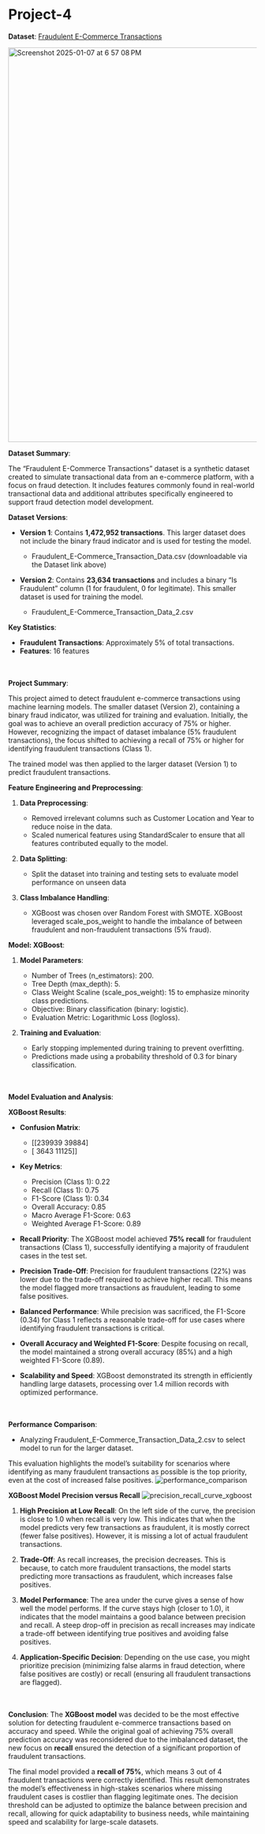 # Project-4

**Dataset**: [Fraudulent E-Commerce Transactions](https://www.kaggle.com/datasets/shriyashjagtap/fraudulent-e-commerce-transactions/data?select=Fraudulent_E-Commerce_Transaction_Data_2.csv)

<img width="800" alt="Screenshot 2025-01-07 at 6 57 08 PM" src="https://github.com/user-attachments/assets/8ba82b1c-1c57-4b90-9316-9ca8c2ae3de1" />

**Dataset Summary**:

The “Fraudulent E-Commerce Transactions” dataset is a synthetic dataset created to simulate transactional data from an e-commerce platform, with a focus on fraud detection. It includes features commonly found in real-world transactional data and additional attributes specifically engineered to support fraud detection model development.

  **Dataset Versions**:

  - **Version 1**: Contains **1,472,952 transactions**. This larger dataset does not include the binary fraud indicator and is used for testing the model.
    
     - Fraudulent_E-Commerce_Transaction_Data.csv (downloadable via the Dataset link above)
    
  - **Version 2**: Contains **23,634 transactions** and includes a binary “Is Fraudulent” column (1 for fraudulent, 0 for legitimate). This smaller dataset is used for training the model.
    
     - Fraudulent_E-Commerce_Transaction_Data_2.csv

  **Key Statistics**:

  - **Fraudulent Transactions**: Approximately 5% of total transactions.
  - **Features**: 16 features

<br><br>
**Project Summary**:

This project aimed to detect fraudulent e-commerce transactions using machine learning models. The smaller dataset (Version 2), containing a binary fraud indicator, was utilized for training and evaluation. Initially, the goal was to achieve an overall prediction accuracy of 75% or higher. However, recognizing the impact of dataset imbalance (5% fraudulent transactions), the focus shifted to achieving a recall of 75% or higher for identifying fraudulent transactions (Class 1).

The trained model was then applied to the larger dataset (Version 1) to predict fraudulent transactions.

**Feature Engineering and Preprocessing**:

 1. **Data Preprocessing**:
    - Removed irrelevant columns such as Customer Location and Year to reduce noise in the data.
    - Scaled numerical features using StandardScaler to ensure that all features contributed equally to the model.

 2. **Data Splitting**:
    - Split the dataset into training and testing sets to evaluate model performance on unseen data

 3. **Class Imbalance Handling**:
    - XGBoost was chosen over Random Forest with SMOTE. XGBoost leveraged scale_pos_weight to handle the imbalance of between fraudulent and non-fraudulent transactions (5% fraud).

 **Model: XGBoost**:
  
 1. **Model Parameters**:
    - Number of Trees (n_estimators): 200.
    - Tree Depth (max_depth): 5.
    - Class Weight Scaline (scale_pos_weight): 15 to emphasize minority class predictions.
    - Objective: Binary classification (binary: logistic).
    - Evaluation Metric: Logarithmic Loss (logloss).

 2. **Training and Evaluation**:
    - Early stopping implemented during training to prevent overfitting.
    - Predictions made using a probability threshold of 0.3 for binary classification.

<br><br>
**Model Evaluation and Analysis**:

 **XGBoost Results**:
 - **Confusion Matrix**:
   - [[239939 39884]
   - [   3643 11125]]
  
 - **Key Metrics**:
   - Precision (Class 1): 0.22
   - Recall (Class 1): 0.75
   - F1-Score (Class 1): 0.34
   - Overall Accuracy: 0.85
   - Macro Average F1-Score: 0.63
   - Weighted Average F1-Score: 0.89

 
  - **Recall Priority**: The XGBoost model achieved **75% recall** for fraudulent transactions (Class 1), successfully identifying a majority of fraudulent cases in the test set.
    
  - **Precision Trade-Off**: Precision for fraudulent transactions (22%) was lower due to the trade-off required to achieve higher recall. This means the model flagged more transactions as fraudulent, leading to some false positives.

  - **Balanced Performance**: While precision was sacrificed, the F1-Score (0.34) for Class 1 reflects a reasonable trade-off for use cases where identifying fraudulent transactions is critical.

  - **Overall Accuracy and Weighted F1-Score**: Despite focusing on recall, the model maintained a strong overall accuracy (85%) and a high weighted F1-Score (0.89).

  - **Scalability and Speed**: XGBoost demonstrated its strength in efficiently handling large datasets, processing over 1.4 million records with optimized performance.

<br><br>
**Performance Comparison**:
  - Analyzing Fraudulent_E-Commerce_Transaction_Data_2.csv to select model to run for the larger dataset.

This evaluation highlights the model’s suitability for scenarios where identifying as many fraudulent transactions as possible is the top priority, even at the cost of increased false positives.
![performance_comparison](https://github.com/user-attachments/assets/884f92c4-4128-4ef0-88f9-0d58bf33cc4c)


**XGBoost Model Precision versus Recall**
![precision_recall_curve_xgboost](https://github.com/user-attachments/assets/19e7a181-64f8-4096-b34d-bbea80524558)


1. **High Precision at Low Recall**:
On the left side of the curve, the precision is close to 1.0 when recall is very low. This indicates that when the model predicts very few transactions as fraudulent, it is mostly correct (fewer false positives). However, it is missing a lot of actual fraudulent transactions.

2. **Trade-Off**:
As recall increases, the precision decreases. This is because, to catch more fraudulent transactions, the model starts predicting more transactions as fraudulent, which increases false positives.

3. **Model Performance**:
The area under the curve gives a sense of how well the model performs. If the curve stays high (closer to 1.0), it indicates that the model maintains a good balance between precision and recall. A steep drop-off in precision as recall increases may indicate a trade-off between identifying true positives and avoiding false positives.

4. **Application-Specific Decision**:
Depending on the use case, you might prioritize precision (minimizing false alarms in fraud detection, where false positives are costly) or recall (ensuring all fraudulent transactions are flagged).

<br><br>
**Conclusion**:
The **XGBoost model** was decided to be the most effective solution for detecting fraudulent e-commerce transactions based on accuracy and speed. While the original goal of achieving 75% overall prediction accuracy was reconsidered due to the imbalanced dataset, the new focus on **recall** ensured the detection of a significant proportion of fraudulent transactions.

The final model provided a **recall of 75%**, which means 3 out of 4 fraudulent transactions were correctly identified. This result demonstrates the model’s effectiveness in high-stakes scenarios where missing fraudulent cases is costlier than flagging legitimate ones. The decision threshold can be adjusted to optimize the balance between precision and recall, allowing for quick adaptability to business needs, while maintaining speed and scalability for large-scale datasets.




